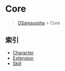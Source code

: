 # Core

> [DSanguosha](../index.md) > Core

## 索引

+ [Character](./character.md)
+ [Extension](./extension.md)
+ [Skill](./skill.md)
